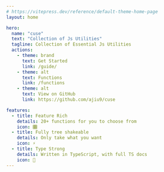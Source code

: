 ```yaml
---
# https://vitepress.dev/reference/default-theme-home-page
layout: home

hero:
  name: "cuse"
  text: "Collection of Js Utilities"
  tagline: Collection of Essential Js Utilities
  actions:
    - theme: brand
      text: Get Started
      link: /guide/
    - theme: alt
      text: Functions
      link: /functions
    - theme: alt
      text: View on GitHub
      link: https://github.com/ajiu9/cuse

features:
  - title: Feature Rich
    details: 20+ functions for you to choose from
    icon: 🎛
  - title: Fully tree shakeable
    details: Only take what you want
    icon: ⚡
  - title: Type Strong
    details: Written in TypeScript, with full TS docs
    icon: 🦾
---
```


<Home />
